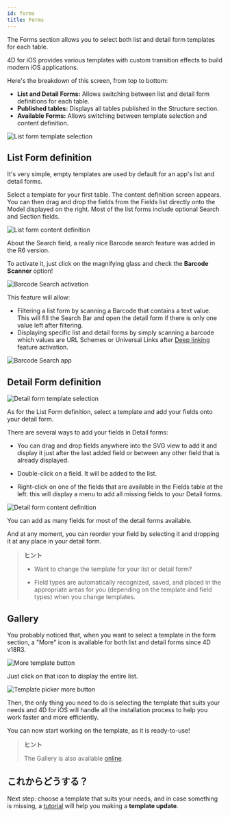 ```yaml
---
id: forms
title: Forms
---
```


The Forms section allows you to select both list and detail form templates for each table.

4D for iOS provides various templates with custom transition effects to build modern iOS applications.

Here's the breakdown of this screen, from top to bottom:

* **List and Detail Forms:** Allows switching between list and detail form definitions for each table.
* **Published tables:** Displays all tables published in the Structure section.
* **Available Forms:** Allows switching between template selection and content definition.

![List form template selection](assets/en/project-editor/Forms-section-templates-selection-4D-for-iOS.png)

## List Form definition

It's very simple, empty templates are used by default for an app's list and detail forms.

Select a template for your first table. The content definition screen appears. You can then drag and drop the fields from the Fields list directly onto the Model displayed on the right. Most of the list forms include optional Search and Section fields.

![List form content definition](assets/en/project-editor/Forms-section-content-definition-4D-for-iOS.png)

About the Search field, a really nice Barcode search feature was added in the R6 version.

To activate it, just click on the magnifying glass and check the **Barcode Scanner** option!

![Barcode Search activation](assets/en/project-editor/project-editor-Qrcode-barcode-search-4D-for-iOS.gif)

This feature will allow:

* Filtering a list form by scanning a Barcode that contains a text value. This will fill the Search Bar and open the detail form if there is only one value left after filtering.
* Displaying specific list and detail forms by simply scanning a barcode which values are URL Schemes or Universal Links after [Deep linking](deep-linking) feature activation.

![Barcode Search app](assets/en/project-editor/text-Qrcode-barcode-search-4D-for-iOS..gif)


## Detail Form definition

![Detail form template selection](assets/en/project-editor/Forms-section-detail-form-templates-selection-4D-for-iOS.png)

As for the List Form definition, select a template and add your fields onto your detail form.

There are several ways to add your fields in Detail forms:

* You can drag and drop fields anywhere into the SVG view to add it and display it just after the last added field or between any other field that is already displayed.

* Double-click on a field. It will be added to the list.

* Right-click on one of the fields that are available in the Fields table at the left: this will display a menu to add all missing fields to your Detail forms.

![Detail form content definition](assets/en/project-editor/Forms-section-detail-form-content-definition-4D-for-iOS.png)

You can add as many fields for most of the detail forms available.

And at any moment, you can reorder your field by selecting it and dropping it at any place in your detail form.

> **ヒント**
> 
> * Want to change the template for your list or detail form? 
> 
> * Field types are automatically recognized, saved, and placed in the appropriate areas for you (depending on the template and field types) when you change templates.


## Gallery

You probably noticed that, when you want to select a template in the form section, a "More" icon is available for both list and detail forms since 4D v18R3.

![More template button](assets/en/project-editor/Forms-more-button.png)

Just click on that icon to display the entire list.

![Template picker more button](assets/en/project-editor/Forms-template-gallery.png)

Then, the only thing you need to do is selecting the template that suits your needs and 4D for iOS will handle all the installation process to help you work faster and more efficiently.

You can now start working on the template, as it is ready-to-use!

> **ヒント**
> 
> The Gallery is also available [online](https://4d-for-ios.github.io/gallery/).


## これからどうする？

Next step: choose a template that suits your needs, and in case something is missing, a [tutorial](gallery-template-update.html) will help you making a **template update**.

